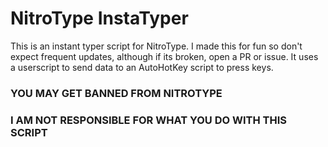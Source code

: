 # NitroType InstaTyper

This is an instant typer script for NitroType. I made this for fun so don't expect frequent updates, although if its broken, open a PR or issue. It uses a userscript to send data to an AutoHotKey script to press keys.

### **YOU MAY GET BANNED FROM NITROTYPE**

### **I AM NOT RESPONSIBLE FOR WHAT YOU DO WITH THIS SCRIPT**
